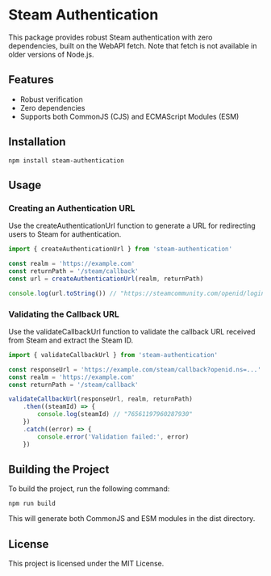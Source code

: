 # Steam Authentication

This package provides robust Steam authentication with zero dependencies, built on the WebAPI fetch. Note that fetch is not available in older versions of Node.js.

## Features

-   Robust verification
-   Zero dependencies
-   Supports both CommonJS (CJS) and ECMAScript Modules (ESM)

## Installation

`npm install steam-authentication`

## Usage

### Creating an Authentication URL

Use the createAuthenticationUrl function to generate a URL for redirecting users to Steam for authentication.

```ts
import { createAuthenticationUrl } from 'steam-authentication'

const realm = 'https://example.com'
const returnPath = '/steam/callback'
const url = createAuthenticationUrl(realm, returnPath)

console.log(url.toString()) // "https://steamcommunity.com/openid/login?..."
```

### Validating the Callback URL

Use the validateCallbackUrl function to validate the callback URL received from Steam and extract the Steam ID.

```ts
import { validateCallbackUrl } from 'steam-authentication'

const responseUrl = 'https://example.com/steam/callback?openid.ns=...'
const realm = 'https://example.com'
const returnPath = '/steam/callback'

validateCallbackUrl(responseUrl, realm, returnPath)
	.then((steamId) => {
		console.log(steamId) // "76561197960287930"
	})
	.catch((error) => {
		console.error('Validation failed:', error)
	})
```

## Building the Project

To build the project, run the following command:

`npm run build`

This will generate both CommonJS and ESM modules in the dist directory.

## License

This project is licensed under the MIT License.
